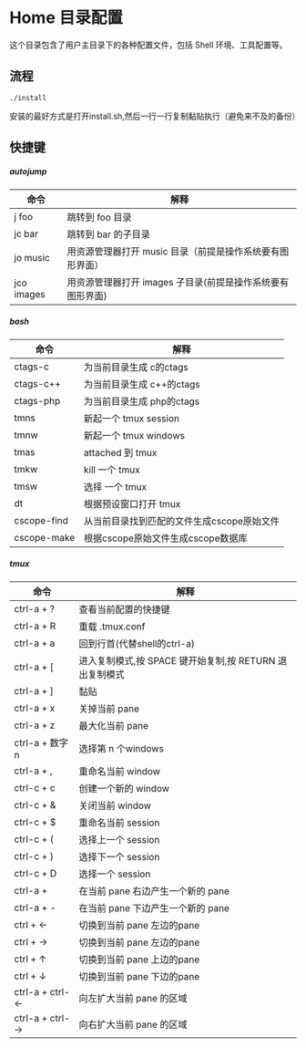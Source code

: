 # Home 目录配置

这个目录包含了用户主目录下的各种配置文件，包括 Shell 环境、工具配置等。

## 流程

```shell
./install
```
安装的最好方式是打开install.sh,然后一行一行复制黏贴执行（避免来不及的备份）

## 快捷键
##### autojump

| 命令       | 解释                                                       |
| ---------- | ---------------------------------------------------------- |
| j foo      | 跳转到 foo 目录                                            |
| jc bar     | 跳转到 bar 的子目录                                        |
| jo music   | 用资源管理器打开 music 目录（前提是操作系统要有图形界面）  |
| jco images | 用资源管理器打开 images 子目录(前提是操作系统要有图形界面) |

##### bash

| 命令        | 解释                                       |
| ----------- | ------------------------------------------ |
| ctags-c     | 为当前目录生成 c的ctags                    |
| ctags-c++   | 为当前目录生成 c++的ctags                  |
| ctags-php   | 为当前目录生成 php的ctags                  |
| tmns        | 新起一个 tmux session                      |
| tmnw        | 新起一个 tmux windows                      |
| tmas        | attached 到 tmux                           |
| tmkw        | kill 一个 tmux                             |
| tmsw        | 选择 一个 tmux                             |
| dt          | 根据预设窗口打开 tmux                      |
| cscope-find | 从当前目录找到匹配的文件生成cscope原始文件 |
| cscope-make | 根据cscope原始文件生成cscope数据库         |

##### tmux

| 命令            | 解释                                                    |
| --------------- | ------------------------------------------------------- |
| ctrl-a + ?      | 查看当前配置的快捷键                                    |
| ctrl-a + R      | 重载 .tmux.conf                                         |
| ctrl-a + a      | 回到行首(代替shell的ctrl-a)                             |
| ctrl-a + [      | 进入复制模式,按 SPACE 键开始复制,按 RETURN 退出复制模式 |
| ctrl-a + ]      | 黏贴                                                    |
| ctrl-a + x      | 关掉当前 pane                                           |
| ctrl-a + z      | 最大化当前 pane                                         |
| ctrl-a + 数字n  | 选择第 n 个windows                                      |
| ctrl-a + ,      | 重命名当前 window                                       |
| ctrl-c + c      | 创建一个新的 window                                     |
| ctrl-c + &      | 关闭当前 window                                         |
| ctrl-c + $      | 重命名当前 session                                      |
| ctrl-c + (      | 选择上一个 session                                      |
| ctrl-c + )      | 选择下一个 session                                      |
| ctrl-c + D      | 选择一个 session                                        |
| ctrl-a +        | 在当前 pane 右边产生一个新的 pane                       |
| ctrl-a + -      | 在当前 pane 下边产生一个新的 pane                       |
| ctrl + ←        | 切换到当前 pane 左边的pane                              |
| ctrl + →        | 切换到当前 pane 左边的pane                              |
| ctrl + ↑        | 切换到当前 pane 上边的pane                              |
| ctrl + ↓        | 切换到当前 pane 下边的pane                              |
| ctrl-a + ctrl-← | 向左扩大当前 pane 的区域                                |
| ctrl-a + ctrl-→ | 向右扩大当前 pane 的区域                                |
